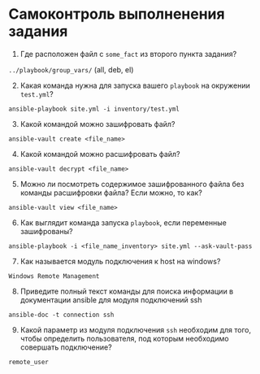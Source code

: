# Самоконтроль выполненения задания

1. Где расположен файл с `some_fact` из второго пункта задания?

`../playbook/group_vars/` (all, deb, el)

2. Какая команда нужна для запуска вашего `playbook` на окружении `test.yml`?

`ansible-playbook site.yml -i inventory/test.yml`

3. Какой командой можно зашифровать файл?

`ansible-vault create <file_name>`

4. Какой командой можно расшифровать файл?

`ansible-vault decrypt <file_name>`

5. Можно ли посмотреть содержимое зашифрованного файла без команды расшифровки файла? Если можно, то как?

`ansible-vault view <file_name>`

6. Как выглядит команда запуска `playbook`, если переменные зашифрованы?

`ansible-playbook -i <file_name_inventory> site.yml --ask-vault-pass`

7. Как называется модуль подключения к host на windows?

`Windows Remote Management`

8. Приведите полный текст команды для поиска информации в документации ansible для модуля подключений ssh

`ansible-doc -t connection ssh`

9. Какой параметр из модуля подключения `ssh` необходим для того, чтобы определить пользователя, под которым необходимо совершать подключение?

`remote_user`
